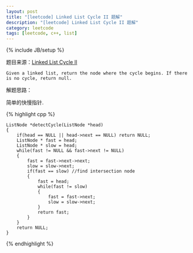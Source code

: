 ```yaml
---
layout: post
title: "[leetcode] Linked List Cycle II 题解"
description: "[leetcode] Linked List Cycle II 题解"
category: leetcode 
tags: [leetcode, c++, list]
---
```

{% include JB/setup %}


题目来源：[Linked List Cycle
II](https://oj.leetcode.com/problems/linked-list-cycle-ii/)

>

    Given a linked list, return the node where the cycle begins. If there is no cycle, return null.

解题思路：

简单的快慢指针.

{% highlight cpp %}

    ListNode *detectCycle(ListNode *head) 
    {
        if(head == NULL || head->next == NULL) return NULL;
        ListNode * fast = head;
        ListNode * slow = head;
        while(fast != NULL && fast->next != NULL)
        {
            fast = fast->next->next;
            slow = slow->next;
            if(fast == slow) //find intersection node
            {
                fast = head;
                while(fast != slow)
                {
                    fast = fast->next;
                    slow = slow->next;
                }
                return fast;
            }
        }
        return NULL;
    }
{% endhighlight %}
